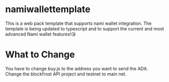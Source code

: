 # namiwallettemplate
This is a web pack template that supports nami wallet integration.
The template is being updated to typescript and to support the current and most advanced Nami wallet features!😘

# What to Change 
You have to change buy.js to the address you want to send the ADA.
Change the blockfrost API project and testnet to main net.
